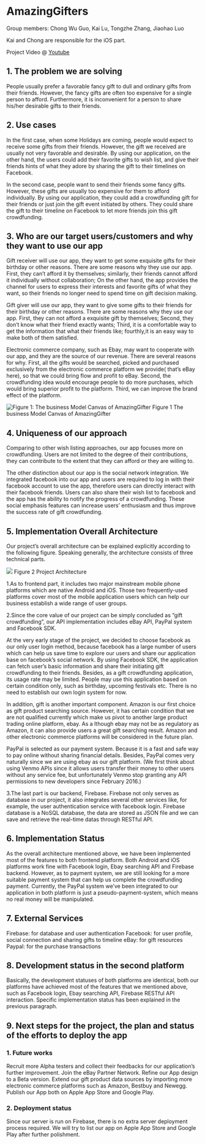 # AmazingGifters
Group members: Chong Wu Guo, Kai Lu, Tongzhe Zhang, Jiaohao Luo

Kai and Chong are responsible for the iOS part.

Project Video @ [Youtube](https://www.youtube.com/watch?v=7hj5-vhBFlY)

## 1. The problem we are solving

People usually prefer a favorable fancy gift to dull and ordinary gifts from their friends. However, the fancy gifts are often too expensive for a single person to afford. Furthermore, it is inconvenient for a person to share his/her desirable gifts to their friends.

## 2. Use cases

In the first case, when some Holidays are coming, people would expect to receive some gifts from their friends. However, the gift we received are usually not very favorable and desirable.  By using our application, on the other hand, the users could add their favorite gifts to wish list, and give their friends hints of what they adore by sharing the gift to their timelines on Facebook. 

In the second case, people want to send their friends some fancy gifts. However, these gifts are usually too expensive for them to afford individually. By using our application, they could add a crowdfunding gift for their friends or just join the gift event initiated by others. They could share the gift to their timeline on Facebook to let more friends join this gift crowdfunding.

## 3. Who are our target users/customers and why they want to use our app

Gift receiver will use our app, they want to get some exquisite gifts for their birthday or other reasons. There are some reasons why they use our app. First, they can’t afford it by themselves; similarly, their friends cannot afford it individually without collaboration; On the other hand, the app provides the channel for users to express their interests and favorite gifts of what they want, so their friends no longer need to spend time on gift decision making.

Gift giver will use our app, they want to give some gifts to their friends for their birthday or other reasons. There are some reasons why they use our app. First, they can not afford a exquisite gift by themselves; Second, they don’t know what their friend exactly wants; Third,  it is a comfortable way to get the information that what their friends like; fourthly,it is an easy way to make both of them satisfied.
 
Electronic commerce company, such as Ebay, may want to cooperate with our app, and they are the source of our revenue. There are several reasons for why. First, all the gifts would be searched, picked and purchased exclusively from the electronic commerce platform we provide( that’s eBay here), so that we could bring flow and profit to eBay. Second, the crowdfunding idea would encourage people to do more purchases, which would bring superior profit to the platform. Third, we can improve the brand effect of the platform.

![Figure 1: The business Model Canvas of AmazingGifter](https://firebasestorage.googleapis.com/v0/b/amazinggifter-prealpha.appspot.com/o/BMC%20Of%20Gift.jpg?alt=media&token=b34ed34a-f749-492d-b39d-99e89a558aae)
Figure 1 The business Model Canvas of AmazingGifter 

## 4. Uniqueness of our approach

Comparing to other wish listing approaches, our app focuses more on crowdfunding. Users are not limited to the degree of their contributions, they can contribute to the extent that they can afford or they are willing to. 

The other distinction about our app is the social network integration. We integrated facebook into our app and users are required to log in with their facebook account to use the app, therefore users can directly interact with their facebook friends. Users can also share their wish list to facebook and the app has the ability to notify the progress of a crowdfunding. These social emphasis features can increase users’ enthusiasm and thus improve the success rate of gift crowdfunding.

## 5. Implementation Overall Architecture

Our project’s overall architecture can be explained explicitly according to the following figure. Speaking generally, the architecture consists of three technical parts.

![](https://firebasestorage.googleapis.com/v0/b/amazinggifter-prealpha.appspot.com/o/Copy%20of%20Application%20architecture.png?alt=media&token=3e4df01f-0f4e-4938-8052-be2026b4bd35)
Figure 2 Project Architecture

1.As to frontend part, it includes two major mainstream mobile phone platforms which are native Android and iOS. Those two frequently-used platforms cover most of the mobile application users which can help our business establish a wide range of user groups.

2.Since the core value of our project can be simply concluded as “gift crowdfunding”, our API implementation includes eBay API, PayPal system and Facebook SDK. 

At the very early stage of the project, we decided to choose facebook as our only user login method, because facebook has a large number of users which can help us save time to explore our users and share our application base on facebook’s social network. By using Facebook SDK, the application can fetch user’s basic information and share their initiating gift crowdfunding to their friends. Besides, as a gift crowdfunding application, its usage rate may be limited. People may use this application based on certain condition only, such as birthday, upcoming festivals etc. There is no need to establish our own login system for now. 

In addition, gift is another important component. Amazon is our first choice as gift product searching source. However, it has certain condition that we are not qualified currently which make us pivot to another large product trading online platform, ebay. As a lthough ebay may not be as regulatory as Amazon, it can also provide users a great gift searching result. Amazon and other electronic commerce platforms will be considered in the future plan. 

PayPal is selected as our payment system. Because it is a fast and safe way to pay online without sharing financial details. Besides, PayPal comes very naturally since we are using ebay as our gift platform. (We first think about using Venmo APIs since it allows users transfer their money to other users without any service fee, but unfortunately Venmo stop granting any API permissions to new developers since February 2016.)

3.The last part is our backend, Firebase. Firebase not only serves as database in our project, it also integrates several other services like, for example, the user authentication service with facebook login. Firebase database is a NoSQL database, the data are stored as JSON file and we can save and retrieve the real-time datas through RESTful API. 

## 6. Implementation Status

As the overall architecture mentioned above, we have been implemented most of the features to both frontend platform. Both Android and iOS platforms work fine with Facebook login, Ebay searching API and Firebase backend. However, as to payment system, we are still looking for a more suitable payment system that can help us complete the crowdfunding payment. Currently, the PayPal system we’ve been integrated to our application in both platform is just a pseudo-payment-system, which means no real money will be manipulated.

## 7. External Services

Firebase: for database and user authentication
Facebook: for user profile, social connection and sharing gifts to timeline
eBay: for gift resources
Paypal: for the purchase transactions


## 8. Development status in the second platform

Basically, the development statuses of both platforms are identical, both our platforms have achieved most of the features that we mentioned above, such as Facebook login, Ebay searching API, Firebase RESTful API interaction. Specific implementation status has been explained in the previous paragraph.  

## 9. Next steps for the project, the plan and status of the efforts to deploy the app

### 1. Future works
Recruit more Alpha testers and collect their feedbacks for our application’s further improvement.
Join the eBay Partner Network.
Refine our App design to a Beta version.
Extend our gift product data sources by importing more electronic commerce platforms  such as Amazon, Bestbuy and Newegg.
Publish our App both on Apple App Store and Google Play. 

### 2.  Deployment status
Since our server is run on Firebase, there is no extra server deployment process required. We will try to list our app on Apple App Store and Google Play after further polishment.
